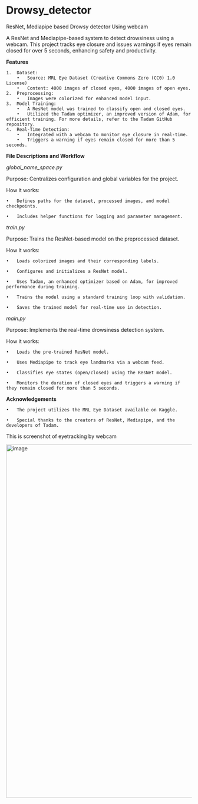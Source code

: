 # Drowsy_detector
ResNet, Mediapipe based Drowsy detector Using webcam



A ResNet and Mediapipe-based system to detect drowsiness using a webcam. This project tracks eye closure and issues warnings if eyes remain closed for over 5 seconds, enhancing safety and productivity.






**Features**

	1.	Dataset:
	    •	Source: MRL Eye Dataset (Creative Commons Zero (CC0) 1.0 License)
	    •	Content: 4000 images of closed eyes, 4000 images of open eyes.
	2.	Preprocessing:
	    •	Images were colorized for enhanced model input.
	3.	Model Training:
	    •	A ResNet model was trained to classify open and closed eyes.
	    •	Utilized the Tadam optimizer, an improved version of Adam, for efficient training. For more details, refer to the Tadam GitHub repository.
	4.	Real-Time Detection:
	    •	Integrated with a webcam to monitor eye closure in real-time.
	    •	Triggers a warning if eyes remain closed for more than 5 seconds.








**File Descriptions and Workflow**


 *global_name_space.py*
 
Purpose: Centralizes configuration and global variables for the project.

How it works:

	•	Defines paths for the dataset, processed images, and model checkpoints.
 
	•	Includes helper functions for logging and parameter management.

*train.py*

Purpose: Trains the ResNet-based model on the preprocessed dataset.

How it works:

	•	Loads colorized images and their corresponding labels.
 
	•	Configures and initializes a ResNet model.
 
	•	Uses Tadam, an enhanced optimizer based on Adam, for improved performance during training.
 
	•	Trains the model using a standard training loop with validation.
 
	•	Saves the trained model for real-time use in detection.

*main.py*

Purpose: Implements the real-time drowsiness detection system.

How it works:

	•	Loads the pre-trained ResNet model.
 
	•	Uses Mediapipe to track eye landmarks via a webcam feed.
 
	•	Classifies eye states (open/closed) using the ResNet model.
 
	•	Monitors the duration of closed eyes and triggers a warning if they remain closed for more than 5 seconds.



**Acknowledgements**

	•	The project utilizes the MRL Eye Dataset available on Kaggle.
 
	•	Special thanks to the creators of ResNet, Mediapipe, and the developers of Tadam.




 This is screenshot of eyetracking by webcam 

 <img width="959" alt="image" src="https://github.com/user-attachments/assets/280a8cf3-aacc-4466-afa7-95bf8cfc2ea0" />

